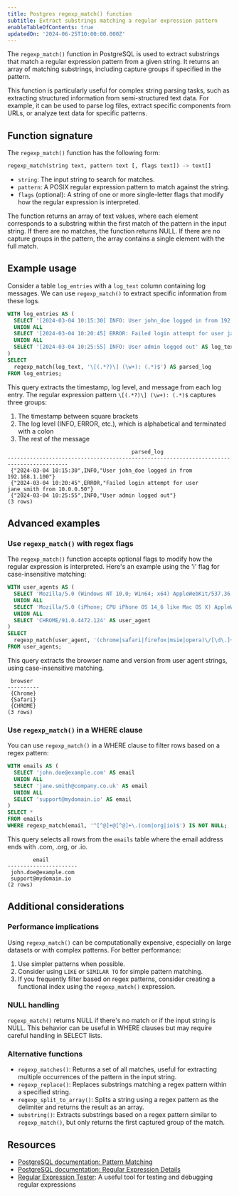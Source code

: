 ```yaml
---
title: Postgres regexp_match() function
subtitle: Extract substrings matching a regular expression pattern
enableTableOfContents: true
updatedOn: '2024-06-25T10:00:00.000Z'
---
```


The `regexp_match()` function in PostgreSQL is used to extract substrings that match a regular expression pattern from a given string. It returns an array of matching substrings, including capture groups if specified in the pattern.

This function is particularly useful for complex string parsing tasks, such as extracting structured information from semi-structured text data. For example, it can be used to parse log files, extract specific components from URLs, or analyze text data for specific patterns.

<CTA />

## Function signature

The `regexp_match()` function has the following form:

```sql
regexp_match(string text, pattern text [, flags text]) -> text[]
```

- `string`: The input string to search for matches.
- `pattern`: A POSIX regular expression pattern to match against the string.
- `flags` (optional): A string of one or more single-letter flags that modify how the regular expression is interpreted.

The function returns an array of text values, where each element corresponds to a substring within the first match of the pattern in the input string. If there are no matches, the function returns NULL. If there are no capture groups in the pattern, the array contains a single element with the full match.

## Example usage

Consider a table `log_entries` with a `log_text` column containing log messages. We can use `regexp_match()` to extract specific information from these logs.

```sql
WITH log_entries AS (
  SELECT '[2024-03-04 10:15:30] INFO: User john_doe logged in from 192.168.1.100' AS log_text
  UNION ALL
  SELECT '[2024-03-04 10:20:45] ERROR: Failed login attempt for user jane_smith from 10.0.0.50' AS log_text
  UNION ALL
  SELECT '[2024-03-04 10:25:55] INFO: User admin logged out' AS log_text
)
SELECT
  regexp_match(log_text, '\[(.*?)\] (\w+): (.*)$') AS parsed_log
FROM log_entries;
```

This query extracts the timestamp, log level, and message from each log entry. The regular expression pattern `\[(.*?)\] (\w+): (.*)$` captures three groups:

1. The timestamp between square brackets
2. The log level (INFO, ERROR, etc.), which is alphabetical and terminated with a colon
3. The rest of the message

```text
                                       parsed_log
-----------------------------------------------------------------------------------------
 {"2024-03-04 10:15:30",INFO,"User john_doe logged in from 192.168.1.100"}
 {"2024-03-04 10:20:45",ERROR,"Failed login attempt for user jane_smith from 10.0.0.50"}
 {"2024-03-04 10:25:55",INFO,"User admin logged out"}
(3 rows)
```

## Advanced examples

### Use `regexp_match()` with regex flags

The `regexp_match()` function accepts optional flags to modify how the regular expression is interpreted. Here's an example using the 'i' flag for case-insensitive matching:

```sql
WITH user_agents AS (
  SELECT 'Mozilla/5.0 (Windows NT 10.0; Win64; x64) AppleWebKit/537.36 (KHTML, like Gecko) Chrome/91.0.4472.124 Safari/537.36' AS user_agent
  UNION ALL
  SELECT 'Mozilla/5.0 (iPhone; CPU iPhone OS 14_6 like Mac OS X) AppleWebKit/605.1.15 (KHTML, like Gecko) Version/14.1.1 Mobile/15E148 Safari/604.1' AS user_agent
  UNION ALL
  SELECT 'CHROME/91.0.4472.124' AS user_agent
)
SELECT
  regexp_match(user_agent, '(chrome|safari|firefox|msie|opera)\/[\d\.]+', 'i') AS browser
FROM user_agents;
```

This query extracts the browser name and version from user agent strings, using case-insensitive matching.

```text
 browser
----------
 {Chrome}
 {Safari}
 {CHROME}
(3 rows)
```

### Use `regexp_match()` in a WHERE clause

You can use `regexp_match()` in a WHERE clause to filter rows based on a regex pattern:

```sql
WITH emails AS (
  SELECT 'john.doe@example.com' AS email
  UNION ALL
  SELECT 'jane.smith@company.co.uk' AS email
  UNION ALL
  SELECT 'support@mydomain.io' AS email
)
SELECT *
FROM emails
WHERE regexp_match(email, '^[^@]+@[^@]+\.(com|org|io)$') IS NOT NULL;
```

This query selects all rows from the `emails` table where the email address ends with .com, .org, or .io.

```text
        email
----------------------
 john.doe@example.com
 support@mydomain.io
(2 rows)
```

## Additional considerations

### Performance implications

Using `regexp_match()` can be computationally expensive, especially on large datasets or with complex patterns. For better performance:

1. Use simpler patterns when possible.
2. Consider using `LIKE` or `SIMILAR TO` for simple pattern matching.
3. If you frequently filter based on regex patterns, consider creating a functional index using the `regexp_match()` expression.

### NULL handling

`regexp_match()` returns NULL if there's no match or if the input string is NULL. This behavior can be useful in WHERE clauses but may require careful handling in SELECT lists.

### Alternative functions

- `regexp_matches()`: Returns a set of all matches, useful for extracting multiple occurrences of the pattern in the input string.
- `regexp_replace()`: Replaces substrings matching a regex pattern within a specified string.
- `regexp_split_to_array()`: Splits a string using a regex pattern as the delimiter and returns the result as an array.
- `substring()`: Extracts substrings based on a regex pattern similar to `regexp_match()`, but only returns the first captured group of the match.

## Resources

- [PostgreSQL documentation: Pattern Matching](https://www.postgresql.org/docs/current/functions-matching.html)
- [PostgreSQL documentation: Regular Expression Details](https://www.postgresql.org/docs/current/functions-matching.html#FUNCTIONS-POSIX-REGEXP)
- [Regular Expression Tester](https://regex101.com/): A useful tool for testing and debugging regular expressions
